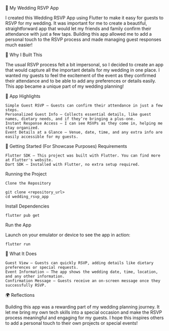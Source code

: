 💍 My Wedding RSVP App

I created this Wedding RSVP App using Flutter to make it easy for guests to RSVP for my wedding. It was important for me to create a beautiful, straightforward app that would let my friends and family confirm their attendance with just a few taps. Building this app allowed me to add a personal touch to the RSVP process and made managing guest responses much easier!

💖 Why I Built This

The usual RSVP process felt a bit impersonal, so I decided to create an app that would capture all the important details for my wedding in one place. I wanted my guests to feel the excitement of the event as they confirmed their attendance and to be able to add any preferences or details easily. This app became a unique part of my wedding planning!

🌸 App Highlights

    Simple Guest RSVP – Guests can confirm their attendance in just a few steps.
    Personalized Guest Info – Collects essential details, like guest names, dietary needs, and if they’re bringing a plus-one.
    Instant Response Access – I can see RSVPs as they come in, helping me stay organized.
    Event Details at a Glance – Venue, date, time, and any extra info are easily accessible for my guests.

🚀 Getting Started (For Showcase Purposes)
Requirements

    Flutter SDK – This project was built with Flutter. You can find more at Flutter's website.
    Dart SDK – Installed with Flutter, no extra setup required.

Running the Project

    Clone the Repository

    git clone <repository_url>
    cd wedding_rsvp_app
    
Install Dependencies

    flutter pub get

Run the App

Launch on your emulator or device to see the app in action:

    flutter run

🎨 What It Does

    Guest View – Guests can quickly RSVP, adding details like dietary preferences or special requests.
    Event Information – The app shows the wedding date, time, location, and any other information.
    Confirmation Message – Guests receive an on-screen message once they successfully RSVP.

🌍 Reflections

Building this app was a rewarding part of my wedding planning journey. It let me bring my own tech skills into a special occasion and make the RSVP process meaningful and engaging for my guests. I hope this inspires others to add a personal touch to their own projects or special events!
